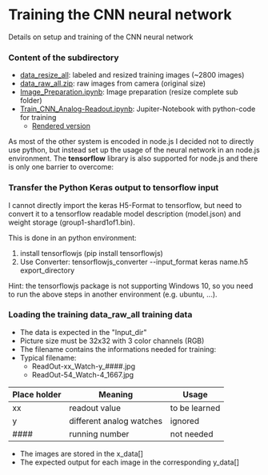 # Training the CNN neural network
Details on setup and training of the CNN neural network

### Content of the subdirectory
* [data_resize_all](data_resize_all):	labeled and resized training images (~2800 images)
* [data_raw_all.zip](data_raw_all.zip):	raw images from camera (original size)
* [Image_Preparation.ipynb](Image_Preparation.ipynb):	Image preparation (resize complete sub folder)
* [Train_CNN_Analog-Readout.ipynb](Train_CNN_Analog-Readout.ipynb):	Jupiter-Notebook with python-code for training
	* [Rendered version](https://nbviewer.jupyter.org/github/jomjol/neural-network-analog-needle-readout/blob/master/Train-CNN_Analog-Needle-Readout/Train_CNN_Analog-Readout.ipynb)
	
	
As most of the other system is encoded in node.js I decided not to directly use python, but instead set up the usage of the neural network in an node.js environment. The **tensorflow** library is also supported for node.js and there is only one barrier to overcome:

### Transfer the Python Keras output to tensorflow input
I cannot directly import the keras H5-Format to tensorflow, but need to convert it to a tensorflow readable model description (model.json) and weight storage (group1-shard1of1.bin).

This is done in an python environment:
1. install tensorflowjs (pip install tensorflowjs)
2. Use Converter: tensorflowjs_converter --input_format keras name.h5 export_directory

Hint: the tensorflowjs package is not supporting Windows 10, so you need to run the above steps in another environment (e.g. ubuntu, ...).

### Loading the training data_raw_all training data

* The data is expected in the "Input_dir"
* Picture size must be 32x32 with 3 color channels (RGB)
* The filename contains the informations needed for training:
* Typical filename:
  *  ReadOut-xx_Watch-y_####.jpg
  *  ReadOut-54_Watch-4_1667.jpg

| Place holder | 	Meaning  |	Usage |
|--------------|-------------|--------|
| xx |	readout value |	to be learned
| y |	different analog watches |	ignored
| #### |	running number |	not needed|

* The images are stored in the x_data[]
* The expected output for each image in the corresponding y_data[]